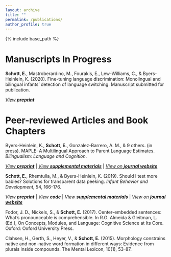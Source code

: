 ```yaml
---
layout: archive
title: ""
permalink: /publications/
author_profile: true
---
```


<!-- {% if author.googlescholar %}
  You can also find my articles on <u><a href="{{author.googlescholar}}">my Google Scholar profile</a>.</u>
{% endif %} -->

{% include base_path %}

Manuscripts In Progress
======

**Schott, E.**, Mastroberardino, M., Fourakis, E., Lew-Williams, C., & Byers-Heinlein, K. (2020). Fine-tuning language discrimination: Monolingual and bilingual infants’ detection of language switching. Manuscript submitted for publication.

[*View* ***preprint***](https://psyarxiv.com/xkc9b/)  


Peer-reviewed Articles and Book Chapters
=======


Byers-Heinlein, K., **Schott, E.**, Gonzalez-Barrero, A. M., & 9 others. (in press). MAPLE: A Multilingual
Approach to Parent Language Estimates. *Bilingualism: Language and Cognition*.

[*View* ***preprint***](https://psyarxiv.com/r2q3u/)     \|    [*View* ***supplemental materials***](https://osf.io/byxfz/) \|    [*View on* ***journal website***](https://www.cambridge.org/core/journals/bilingualism-language-and-cognition/article/maple-a-multilingual-approach-to-parent-language-estimates/871E9488574C8F638FCFAA9234DC0159)

**Schott, E.**, Rhemtulla, M., & Byers-Heinlein, K. (2019). Should I test more babies? Solutions for transparent data peeking. *Infant Behavior and Development*, 54, 166-176.

[*View* ***preprint***](https://psyarxiv.com/gxfaj/)     \|    [*View* ***code***](https://e-schott.github.io/code/SolutionsForTransparentDataPeeking-resub.html)     \|    [*View* ***supplemental materials***](https://osf.io/qd25s/)     \|    [*View on* ***journal website***](https://www.sciencedirect.com/science/article/pii/S0163638318300894)

Fodor, J. D., Nickels, S., & **Schott, E.** (2017). Center-embedded sentences: What’s pronounceable is comprehensible. In R.G. Almeida & Gleitman, L. (Ed.), On Concepts, Modules, and Language: Cognitive Science at Its Core. Oxford: Oxford University Press.

Clahsen, H., Gerth, S., Heyer, V., & **Schott, E.** (2015). Morphology constrains native and non-native word formation in different ways: Evidence from plurals inside compounds. The Mental Lexicon, 10(1), 53-87.
<!-- {% for post in site.publications reversed %}
  {% include archive-single.html %}
{% endfor %} -->
